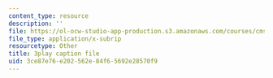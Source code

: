 ```yaml
---
content_type: resource
description: ''
file: https://ol-ocw-studio-app-production.s3.amazonaws.com/courses/cms-608-game-design-spring-2014/3ce87e76e202562e84f65692e28570f9_1506660.vtt
file_type: application/x-subrip
resourcetype: Other
title: 3play caption file
uid: 3ce87e76-e202-562e-84f6-5692e28570f9
---
```

